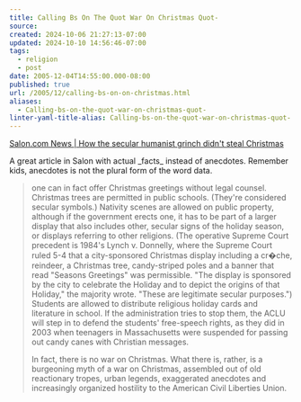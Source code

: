 ```yaml
---
title: Calling Bs On The Quot War On Christmas Quot-
source: 
created: 2024-10-06 21:27:13-07:00
updated: 2024-10-10 14:56:46-07:00
tags:
  - religion
  - post
date: 2005-12-04T14:55:00.000-08:00
published: true
url: /2005/12/calling-bs-on-on-christmas.html
aliases:
  - Calling-bs-on-the-quot-war-on-christmas-quot-
linter-yaml-title-alias: Calling-bs-on-the-quot-war-on-christmas-quot-
---
```



[Salon.com News | How the secular humanist grinch didn't steal Christmas](http://www.salon.com/news/feature/2005/11/21/christmas/ "Salon.com News | How the secular humanist grinch didn't steal Christmas")  
  
A great article in Salon with actual \_facts\_ instead of anecdotes. Remember kids, anecdotes is not the plural form of the word data.  
  

>   
> one can in fact offer Christmas greetings without legal counsel. Christmas trees are permitted in public schools. (They're considered secular symbols.) Nativity scenes are allowed on public property, although if the government erects one, it has to be part of a larger display that also includes other, secular signs of the holiday season, or displays referring to other religions. (The operative Supreme Court precedent is 1984's Lynch v. Donnelly, where the Supreme Court ruled 5-4 that a city-sponsored Christmas display including a cr�che, reindeer, a Christmas tree, candy-striped poles and a banner that read "Seasons Greetings" was permissible. "The display is sponsored by the city to celebrate the Holiday and to depict the origins of that Holiday," the majority wrote. "These are legitimate secular purposes.") Students are allowed to distribute religious holiday cards and literature in school. If the administration tries to stop them, the ACLU will step in to defend the students' free-speech rights, as they did in 2003 when teenagers in Massachusetts were suspended for passing out candy canes with Christian messages.  
>   
> In fact, there is no war on Christmas. What there is, rather, is a burgeoning myth of a war on Christmas, assembled out of old reactionary tropes, urban legends, exaggerated anecdotes and increasingly organized hostility to the American Civil Liberties Union.